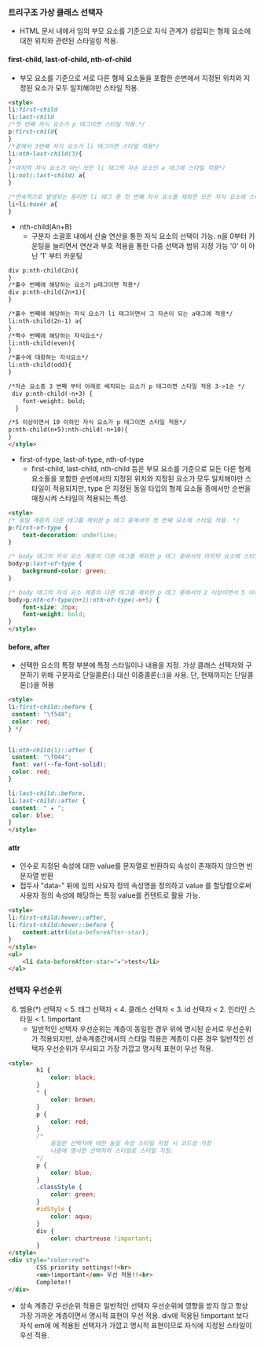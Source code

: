 ### 트리구조 가상 클래스 선택자

- HTML 문서 내에서 임의 부모 요소를 기준으로 자식 관계가 성립되는 형제 요소에 대한 위치와 관련된 스타일링 적용.

#### first-child, last-of-child, nth-of-child
- 부모 요소를 기준으로 서로 다른 형제 요소들을 포함한 순번에서 지정된 위치와 지정된 요소가 모두 일치해야만 스타일 적용.

```html
<style>
li:first-child
li:last-child
/*첫 번째 자식 요소가 p 태그이면 스타일 적용.*/
p:first-child{
}
/*끝에서 3번째 자식 요소가 li 태그이면 스타일 적용*/
li:nth-last-child(3){
}
/*마지막 자식 요소가 아닌 모든 li 태그의 자손 요소인 a 태그에 스타일 적용*/
li:not(:last-child) a{
}

/*연속적으로 발생되는 동이한 li 태그 중 첫 번째 자식 요소를 제외한 모든 자식 요소에 스타일이 적용되는 효과*/
li+li:hover a{
}
```

- nth-child(An+B)
  * 구분자 소괄호 내에서 산술 연산을 통한 자식 요소의 선택이 가능.
n을 0부터 카운팅을 늘리면서 연산과 부호 적용을 통한 다중 선택과 범위 지정 가능 '0' 이 아닌 '1' 부터 카운팅

```html
div p:nth-child(2n){
}
/*홀수 번째에 해당하는 요소가 p태그이면 적용*/
div p:nth-child(2n+1){
}

/*홀수 번째에 해당하는 자식 요소가 li 태그이면서 그 자손이 되는 a태그에 적용*/
li:nth-child(2n-1) a{
}
/*짝수 번째에 해당하는 자식요소*/
li:nth-child(even){
}
/*홀수에 대항하는 자식요소*/
li:nth-child(odd){
}

/*자손 요소중 3 번째 부터 아래로 배치되는 요소가 p 태그이면 스타일 적용 3->1순 */
 div p:nth-child(-n+3) {
    font-weight: bold;
  }

/*5 이상이면서 10 이하인 자식 요소가 p 태그이면 스타일 적용*/
p:nth-child(n+5):nth-child(-n+10){
}
</style>
```

- first-of-type, last-of-type, nth-of-type
  * first-child, last-child, nth-child 등은 부모 요소를 기준으로 모든 다른 형제 요소들을
  포함한 순번에서의 지정된 위치와 지정된 요소가 모두 일치해야만 스타일이 적용되지만,
  type 은 지정된 동일 타입의 형제 요소들 중에서만 순번을 매칭시켜 스타일이 적용되는 특성.

```html
<style>
/* 동일 계층의 다른 태그를 제외한 p 태그 중에서의 첫 번째 요소에 스타일 적용. */
p:first-of-type {
    text-decoration: underline;
}

/* body 태그의 자식 요소 계층의 다른 태그를 제외한 p 태그 중에서의 마지막 요소에 스타일 적용. */
body>p:last-of-type {
    background-color: green;
}

/* body 태그의 자식 요소 계층의 다른 태그를 제외한 p 태그 중에서의 2 이상이면서 5 이하인 요소에 스타일 적용. */
body>p:nth-of-type(n+2):nth-of-type(-n+5) {
    font-size: 20px;
    font-weight: bold;
}
</style>
```
#### before, after
- 선택한 요소의 특정 부분에 특정 스타일이나 내용을 지정.
    가상 클래스 선택자와 구분하기 위해 구분자로 단일콜론(:) 대신 이중콜론(::)을 사용.
    단, 현재까지는 단일콜론(:)을 허용
```html
<style>
li:first-child::before {
 content: "\f548";
 color: red;
} */


li:nth-child(1)::after {
 content: "\f044";
 font: var(--fa-font-solid);
 color: red;
}

li:last-child::before,
li:last-child::after {
 content: " ★ ";
 color: blue;
}
</style>
```

#### attr
- 인수로 지정된 속성에 대한 value를 문자열로 반환하되 속성이 존재하지 않으면 빈 문자열 반환
- 접두사 "data-" 뒤에 임의 사요자 정의 속성명을 정의하고 value 를 할당함으로써 사용자 정의 속성에 해당하는
특정 value를 컨텐트로 활용 가능.

```html
<style>
li:first-child:hover::after,
li:first-child:hover::before {
    content:attr(data-beforeAfter-star);
}
</style>
<ul>
    <li data-beforeAfter-star="★">test</li>
</ul>

```

### 선택자 우선순위
6. 범용(*) 선택자 < 5. 태그 선택자 < 4. 클래스 선택자 < 3. id 선택자 < 2. 인라인 스타일 < 1. !important
    * 일반적인 선택자 우선순위는 계층이 동일한 경우 위에 명시된 순서로 우선순위가 적용되지만, 상속계층간에서의
      스타일 적용은 계층이 다른 경우 일반적인 선택자 우선순위가 무시되고 가장 가깝고 명시적 표현이 우선 적용.

   
 
```html
<style>
        h1 {
            color: black;
        }
        * {
            color: brown;
        }
        p {
            color: red;
        }
        /* 
            동일한 선택자에 대한 동일 속성 스타일 지정 시 코드상 가장
            나중에 명시한 선택자의 스타일로 스타일 지정.
        */
        p {
            color: blue;
        }
        .classStyle {
            color: green;
        }
        #idStyle {
            color: aqua;
        }
        div {
            color: chartreuse !important;
        }
</style>
<div style="color:red">
        CSS priority settings!!<br>
        <em>!important</em> 우선 적용!!<br>
        Complete!!
</div>
```
- 상속 계층간 우선순위 적용은 일반적인 선택자 우선순위에 영향을 받지 않고 항상 가장 가까운 계층이면서
명시적 표현이 우선 적용. div에 적용된 !important 보다 자식 em에 에 적용된 선택자가 가깝고 명시적 표현이므로
자식에 지정된 스타일이 우선 적용.















